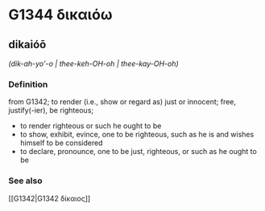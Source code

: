 # G1344 δικαιόω

## dikaióō

_(dik-ah-yo'-o | thee-keh-OH-oh | thee-kay-OH-oh)_

### Definition

from G1342; to render (i.e., show or regard as) just or innocent; free, justify(-ier), be righteous; 

- to render righteous or such he ought to be
- to show, exhibit, evince, one to be righteous, such as he is and wishes himself to be considered
- to declare, pronounce, one to be just, righteous, or such as he ought to be

### See also

[[G1342|G1342 δίκαιος]]
